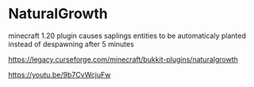 # NaturalGrowth
 minecraft 1.20 plugin causes saplings entities to be automaticaly planted instead of despawning after 5 minutes 

https://legacy.curseforge.com/minecraft/bukkit-plugins/naturalgrowth

https://youtu.be/9b7CvWcjuFw
